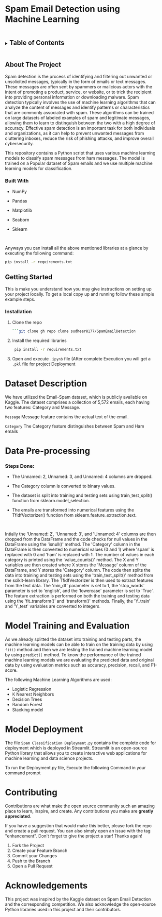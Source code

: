 # Spam Email Detection using Machine Learning 


<!-- TABLE OF CONTENTS -->
<details>
  <summary><h2 style="display: inline-block">Table of Contents</h2></summary>
  <ol>
    <li>
      <a href="#about-the-project">About The Project</a>
      <ul>
        <li><a href="#built-with">Built With</a></li>
      </ul>
    </li>
    <li>
      <a href="#getting-started">Getting Started</a>
      <ul>
        <li><a href="#installation">Installation</a></li>
      </ul>
    </li>
    <li><a href="#data-Description">Data Description</a></li>
    <li><a href="#data-Pre-processing">Data Pre-processing</a></li>
    <li><a href="#model-Training-and-Evaluation">Model Training and Evaluation</a></li>
    <li><a href="#model-Deployment">Model Deployment</a></li>
    <li><a href="#contributing">Contributing</a></li>
    <li><a href="#license">License</a></li>
    <li><a href="#acknowledgments">Acknowledgments</a></li>
  </ol>
</details>



<!-- ABOUT THE PROJECT -->
## About The Project

Spam detection is the process of identifying and filtering out unwanted or unsolicited messages, typically in the form of emails or text messages. These messages are often sent by spammers or malicious actors with the intent of promoting a product, service, or website, or to trick the recipient into providing personal information or downloading malware. Spam detection typically involves the use of machine learning algorithms that can analyze the content of messages and identify patterns or characteristics that are commonly associated with spam. These algorithms can be trained on large datasets of labeled examples of spam and legitimate messages, allowing them to learn to distinguish between the two with a high degree of accuracy. Effective spam detection is an important task for both individuals and organizations, as it can help to prevent unwanted messages from cluttering inboxes, reduce the risk of phishing attacks, and improve overall cybersecurity.

This repository contains a Python script that uses various machine learning models to classify spam messages from ham messages. The model is trained on a Popular dataset of Spam emails and we use multiple machine learning models for classification.

### Built With

 - NumPy
 
 - Pandas

 - Matplotlib

 - Seaborn

 - Sklearn
 
 <br>
 
 Anyways you can install all the above mentioned libraries at a glance by executing the following command:
 
  ```sh
  pip install -r requirements.txt
  ```

<!-- GETTING STARTED -->
## Getting Started

This is make you understand how you may give instructions on setting up your project locally.
To get a local copy up and running follow these simple example steps.

### Installation

1. Clone the repo

   ```sh
   ```git clone gh repo clone sudheer8177/SpamEmailDetection
2. Install the required libraries

   ```sh
    pip install -r requirements.txt
   ```
3. Open and execute ```.ipynb``` file (After complete Execution you will get a ```.pkl``` file for project Deployment

# Dataset Description

We have utilized the Email-Spam dataset, which is publicly available on Kaggle. The dataset comprises a collection of 5,572 emails, each having two features: Category and Message. 

```Message```   Message feature contains the actual text of the email. 

```Category```  The Category feature distinguishes between Spam and Ham emails

# Data Pre-processing

### Steps Done:

- The Unnamed: 2, Unnamed: 3, and Unnamed: 4 columns are dropped.

- The Category column is converted to binary values.

- The dataset is split into training and testing sets using train_test_split() function from sklearn.model_selection.

- The emails are transformed into numerical features using the TfidfVectorizer() function from sklearn.feature_extraction.text.
<br>


Intially the 'Unnamed: 2', 'Unnamed: 3', and 'Unnamed: 4' columns are then dropped from the DataFrame and the code checks for null values in the DataFrame using the 'isnull()' method. The 'Category' column in the DataFrame is then converted to numerical values (0 and 1) where 'spam' is replaced with 0 and 'ham' is replaced with 1.
The number of values in each category is printed using the 'value_counts()' method. The X and Y variables are then created where X stores the 'Message' column of the DataFrame, and Y stores the 'Category' column. The code then splits the data into training and testing sets using the 'train_test_split()' method from the scikit-learn library. The TfidfVectorizer is then used to extract features from the text data. The 'min_df' parameter is set to 1, the 'stop_words' parameter is set to 'english', and the 'lowercase' parameter is set to 'True'. The feature extraction is performed on both the training and testing data using the 'fit_transform()' and 'transform()' methods.
Finally, the 'Y_train' and 'Y_test' variables are converted to integers.

# Model Training and Evaluation

As we already splitted the dataset into training and testing parts, the machine learning models can be able to train on the training data by using ```fit()``` method and then we are testing the trained machine learning model by using ```predict()``` method. To know the performance of the  trained machine learning models we are evaluating the predicted data and original data by using evaluation metrics such as accuracy, precision, recall, and F1-score.

The following Machine Learning Algorithms are used:

- Logistic Regression
- K Nearest Neighbors
- Decision Trees
- Random Forest
- Stacking model

# Model Deployment

The file ```Spam Classification Deployment.py``` contains the complete code for deployment which is deployed in Streamlit. Streamlit is an open-source Python library that allows you to create interactive web applications for machine learning and data science projects.

To run the Deployment.py file, Execute the following Command in your command prompt



# Contributing

Contributions are what make the open source community such an amazing place to learn, inspire, and create. Any contributions you make are **greatly appreciated**.

If you have a suggestion that would make this better, please fork the repo and create a pull request. You can also simply open an issue with the tag "enhancement".
Don't forget to give the project a star! Thanks again!

1. Fork the Project
2. Create your Feature Branch 
3. Commit your Changes 
4. Push to the Branch 
5. Open a Pull Request



# Acknowledgements

This project was inspired by the Kaggle dataset on Spam Email Detection and the corresponding competition. We also acknowledge the open-source Python libraries used in this project and their contributors.




